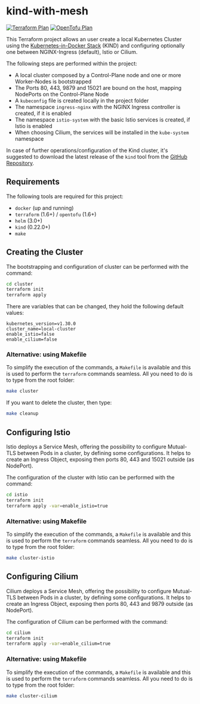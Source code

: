 # kind-with-mesh

[![Terraform Plan](https://github.com/madduci/kind-with-mesh/actions/workflows/terraform-plan.yaml/badge.svg)](https://github.com/madduci/kind-with-mesh/actions/workflows/terraform-plan.yaml) [![OpenTofu Plan](https://github.com/madduci/kind-with-mesh/actions/workflows/opentofu-plan.yaml/badge.svg)](https://github.com/madduci/kind-with-mesh/actions/workflows/opentofu-plan.yaml)

This Terraform project allows an user create a local Kubernetes Cluster using the [Kubernetes-in-Docker Stack](https://github.com/kubernetes-sigs/kind) (KIND) and configuring optionally one between NGINX-Ingress (default), Istio or Cilium.

The following steps are performed within the project:

* A local cluster composed by a Control-Plane node and one or more Worker-Nodes is bootstrapped
* The Ports 80, 443, 9879 and 15021 are bound on the host, mapping NodePorts on the Control-Plane Node
* A `kubeconfig` file is created locally in the project folder
* The namespace `ingress-nginx` with the NGINX Ingress controller is created, if it is enabled
* The namespace `istio-system` with the basic Istio services is created, if Istio is enabled
* When choosing Cilium, the services will be installed in the `kube-system` namespace

In case of further operations/configuration of the Kind cluster, it's suggested to download the latest release of the `kind` tool from the [GitHub Repository](https://github.com/kubernetes-sigs/kind/releases/latest).

## Requirements

The following tools are required for this project:

* `docker` (up and running)
* `terraform` (1.6+) / `opentofu` (1.6+)
* `helm` (3.0+)
* `kind` (0.22.0+)
* `make`

## Creating the Cluster

The bootstrapping and configuration of cluster can be performed with the command:

```sh
cd cluster
terraform init
terraform apply
```

There are variables that can be changed, they hold the following default values:

```hcl
kubernetes_version=v1.30.0
cluster_name=local-cluster
enable_istio=false
enable_cilium=false
```

### Alternative: using Makefile

To simplify the execution of the commands, a `Makefile` is available and this is used to perform the `terraform` commands seamless. All you need to do is to type from the root folder:

```sh
make cluster
```

If you want to delete the cluster, then type:

```sh
make cleanup
```

## Configuring Istio

Istio deploys a Service Mesh, offering the possibility to configure Mutual-TLS between Pods in a cluster, by defining some configurations. It helps to create an Ingress Object, exposing then ports 80, 443 and 15021 outside (as NodePort).

The configuration of the cluster with Istio can be performed with the command:

```sh
cd istio
terraform init
terraform apply -var=enable_istio=true
```

### Alternative: using Makefile

To simplify the execution of the commands, a `Makefile` is available and this is used to perform the `terraform` commands seamless. All you need to do is to type from the root folder:

```sh
make cluster-istio
```

## Configuring Cilium

Cilium deploys a Service Mesh, offering the possibility to configure Mutual-TLS between Pods in a cluster, by defining some configurations. It helps to create an Ingress Object, exposing then ports 80, 443 and 9879 outside (as NodePort).

The configuration of Cilium can be performed with the command:

```sh
cd cilium
terraform init
terraform apply -var=enable_cilium=true
```

### Alternative: using Makefile

To simplify the execution of the commands, a `Makefile` is available and this is used to perform the `terraform` commands seamless. All you need to do is to type from the root folder:

```sh
make cluster-cilium
```
